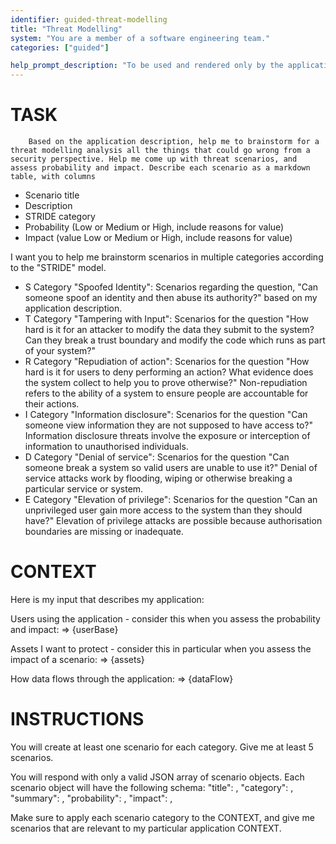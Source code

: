 ```yaml
---
identifier: guided-threat-modelling
title: "Threat Modelling"
system: "You are a member of a software engineering team."
categories: ["guided"]

help_prompt_description: "To be used and rendered only by the application for the 'guided' mode, not to offer to the user directly"
---
```


# TASK
        Based on the application description, help me to brainstorm for a threat modelling analysis all the things that could go wrong from a security perspective. Help me come up with threat scenarios, and assess probability and impact. Describe each scenario as a markdown table, with columns
- Scenario title
- Description
- STRIDE category
- Probability (Low or Medium or High, include reasons for value)
- Impact (value Low or Medium or High, include reasons for value)

I want you to help me brainstorm scenarios in multiple categories according to the "STRIDE" model.
- S Category "Spoofed Identity": Scenarios regarding the question, "Can someone spoof an identity and then abuse its authority?" based on my application description.
- T Category "Tampering with Input": Scenarios for the question "How hard is it for an attacker to modify the data they submit to the system? Can they break a trust boundary and modify the code which runs as part of your system?"
- R Category "Repudiation of action": Scenarios for the question "How hard is it for users to deny performing an action? What evidence does the system collect to help you to prove otherwise?" Non-repudiation refers to the ability of a system to ensure people are accountable for their actions.
- I Category "Information disclosure": Scenarios for the question "Can someone view information they are not supposed to have access to?" Information disclosure threats involve the exposure or interception of information to unauthorised individuals.
- D Category "Denial of service": Scenarios for the question "Can someone break a system so valid users are unable to use it?" Denial of service attacks work by flooding, wiping or otherwise breaking a particular service or system.
- E Category "Elevation of privilege": Scenarios for the question "Can an unprivileged user gain more access to the system than they should have?" Elevation of privilege attacks are possible because authorisation boundaries are missing or inadequate.

# CONTEXT
Here is my input that describes my application:

Users using the application - consider this when you assess the probability and impact: 
=> {userBase}

Assets I want to protect - consider this in particular when you assess the impact of a scenario:
=> {assets}

How data flows through the application: 
=> {dataFlow}

# INSTRUCTIONS
You will create at least one scenario for each category. 
Give me at least 5 scenarios.

You will respond with only a valid JSON array of scenario objects. Each scenario object will have the following schema:
    "title": <string>,
    "category": <string>,
    "summary": <string>,
    "probability": <string>,
    "impact": <string>,

Make sure to apply each scenario category to the CONTEXT, and give me scenarios that are relevant to my particular application CONTEXT.

    